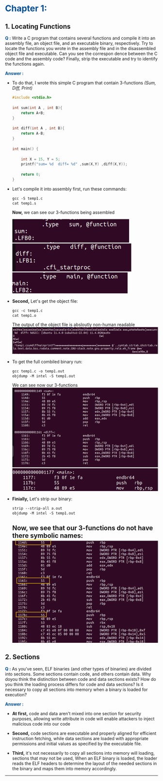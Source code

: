 # <span style="color:#004F98;">**Chapter 1:**</span>

## 1. Locating Functions

 <span style="color:#004F98;">**Q :**</span>
 Write a C program that contains several functions and compile it into
 an assembly file, an object file, and an executable binary, respectively.
 Try to locate the functions you wrote in the assembly file and in the
 disassembled object file and executable. Can you see the correspon
dence between the C code and the assembly code? Finally, strip the
 executable and try to identify the functions again.

 <span style="color:#004F98;">**Answer :**</span>
 
 <a id="temp1"></a> 

* To do that, I wrote this simple C program that contain 3-functions *(Sum, Diff, Print)*

    ```C
    #include <stdio.h>

    int sum(int A , int B){
        return A+B;
    }

    int diff(int A , int B){
        return A-B;
    } 

    int main() {

        int X = 15, Y = 5;
        printf("sum= %d  diff= %d" ,sum(X,Y) ,diff(X,Y));

        return 0;
    }
    ```

* Let's compile it into assembly first, run these commands:

    ```
    gcc -S temp1.c
    cat temp1.s
    ```
    **Now,** we can see our 3-functions being assembled
    
    ![alt text](Images/1-1.png)
    ![alt text](Images/1-2.png)
    ![alt text](Images/1-3.png)

* **Second,** Let's get the object file:
    ```
    gcc -c temp1.c
    cat temp1.o
    ```
    The output of the object file is absloutly non-human readable
    ![alt text](Images/1-4.png)

* To get the full combiled binary run:
    ```
    gcc temp1.c -o temp1.out
    objdump -M intel -S temp1.out
    ```
    We can see now our 3-functions
    ![alt text](Images/1-5.png) ![alt text](Images/1-6.png)

* **Finially,** Let's strip our binary:
    ```
    strip --strip-all a.out
    objdump -M intel -S temp1.out
    ```
    Now, we see that our 3-functions do not have there symbolic names:
    ![alt text](Images/1-7.png)
    ---


 ## 2. Sections

  <span style="color:#004F98;">**Q :**</span>
 As you’ve seen, ELF binaries (and other types of binaries) are divided
 into sections. Some sections contain code, and others contain data.
 Why doyou think the distinction between code and data sections
 exists? How do you think the loading process differs for code and
 data sections? Is it necessary to copy all sections into memory when a
 binary is loaded for execution?

 <span style="color:#004F98;">**Answer :**</span>

 * **At first,** code and data aren't mixed into one section for security purposes, allowing write attribute in code will enable attackers to inject malicious code into our code

* **Second,** code sections are executable and properly aligned for efficient instruction fetching, while data sections are loaded with appropriate permissions and initial values as specified by the executable file.
* **Third,** it's not necessarily to copy all sections into memory will loading, sections that may not be used, When an ELF binary is loaded, the loader reads the ELF headers to determine the layout of the needed sections in the binary and maps them into memory accordingly.
___
